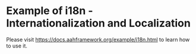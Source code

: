 # Example of i18n - Internationalization and Localization

Please visit https://docs.aahframework.org/example/i18n.html to learn how to use it.
